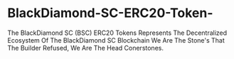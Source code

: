 # BlackDiamond-SC-ERC20-Token-
The BlackDiamond SC (BSC) ERC20 Tokens Represents The Decentralized Ecosystem Of The BlackDiamond SC Blockchain
We Are The Stone's That The Builder Refused, We Are The Head Conerstones.

